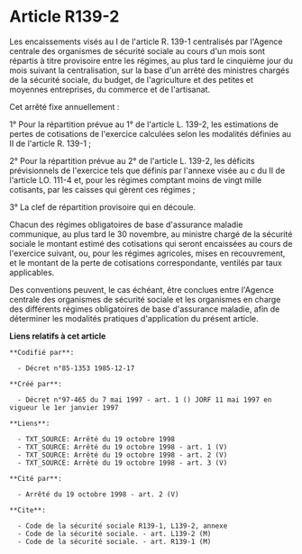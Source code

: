 # Article R139-2

Les encaissements visés au I de l'article R. 139-1 centralisés par l'Agence centrale des organismes de sécurité sociale au
cours d'un mois sont répartis à titre provisoire entre les régimes, au plus tard le cinquième jour du mois suivant la
centralisation, sur la base d'un arrêté des ministres chargés de la sécurité sociale, du budget, de l'agriculture et des
petites et moyennes entreprises, du commerce et de l'artisanat.

Cet arrêté fixe annuellement :

1° Pour la répartition prévue au 1° de l'article L. 139-2, les estimations de pertes de cotisations de l'exercice calculées
selon les modalités définies au II de l'article R. 139-1 ;

2° Pour la répartition prévue au 2° de l'article L. 139-2, les déficits prévisionnels de l'exercice tels que définis par
l'annexe visée au c du II de l'article LO. 111-4 et, pour les régimes comptant moins de vingt mille cotisants, par les
caisses qui gèrent ces régimes ;

3° La clef de répartition provisoire qui en découle.

Chacun des régimes obligatoires de base d'assurance maladie communique, au plus tard le 30 novembre, au ministre chargé de la
sécurité sociale le montant estimé des cotisations qui seront encaissées au cours de l'exercice suivant, ou, pour les régimes
agricoles, mises en recouvrement, et le montant de la perte de cotisations correspondante, ventilés par taux applicables.

Des conventions peuvent, le cas échéant, être conclues entre l'Agence centrale des organismes de sécurité sociale et les
organismes en charge des différents régimes obligatoires de base d'assurance maladie, afin de déterminer les modalités
pratiques d'application du présent article.

**Liens relatifs à cet article**

	**Codifié par**:

	  - Décret n°85-1353 1985-12-17

	**Créé par**:

	  - Décret n°97-465 du 7 mai 1997 - art. 1 () JORF 11 mai 1997 en vigueur le 1er janvier 1997

	**Liens**:

	  - TXT_SOURCE: Arrêté du 19 octobre 1998
	  - TXT_SOURCE: Arrêté du 19 octobre 1998 - art. 1 (V)
	  - TXT_SOURCE: Arrêté du 19 octobre 1998 - art. 2 (V)
	  - TXT_SOURCE: Arrêté du 19 octobre 1998 - art. 3 (V)

	**Cité par**:

	  - Arrêté du 19 octobre 1998 - art. 2 (V)

	**Cite**:

	  - Code de la sécurité sociale R139-1, L139-2, annexe
	  - Code de la sécurité sociale. - art. L139-2 (M)
	  - Code de la sécurité sociale. - art. R139-1 (M)

